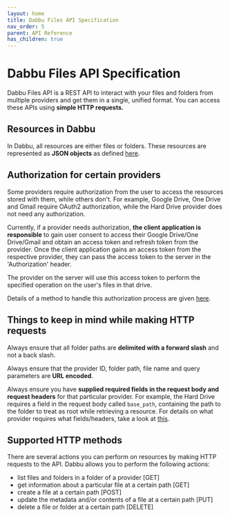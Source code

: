 ```yaml
---
layout: home
title: Dabbu Files API Specification
nav_order: 5
parent: API Reference
has_children: true
---
```


# Dabbu Files API Specification

Dabbu Files API is a REST API to interact with your files and folders from multiple providers and get them in a single, unified format. You can access these APIs using **simple HTTP requests.**

## Resources in Dabbu

In Dabbu, all resources are either files or folders. These resources are represented as **JSON objects** as defined [here](/schema/files-resource.schema.json).

## Authorization for certain providers

Some providers require authorization from the user to access the resources stored with them, while others don't. For example, Google Drive, One Drive and Gmail require OAuth2 authorization, while the Hard Drive provider does not need any authorization.

Currently, if a provider needs authorization, **the client application is responsible** to gain user consent to access their Google Drive/One Drive/Gmail and obtain an access token and refresh token from the provider. Once the client application gains an access token from the respective provider, they can pass the access token to the server in the 'Authorization' header.

The provider on the server will use this access token to perform the specified operation on the user's files in that drive.

Details of a method to handle this authorization process are given [here](/files-api/client-config).

## Things to keep in mind while making HTTP requests

Always ensure that all folder paths are **delimited with a forward slash** and not a back slash.

Always ensure that the provider ID, folder path, file name and query parameters are **URL encoded**.

Always ensure you have **supplied required fields in the request body and request headers** for that particular provider. For example, the Hard Drive requires a field in the request body called `base_path`, containing the path to the folder to treat as root while retrieving a resource. For details on what provider requires what fields/headers, take a look at [this](/files-api/client-config).

## Supported HTTP methods

There are several actions you can perform on resources by making HTTP requests to the API. Dabbu allows you to perform the following actions:

- list files and folders in a folder of a provider [GET]
- get information about a particular file at a certain path [GET]
- create a file at a certain path [POST]
- update the metadata and/or contents of a file at a certain path [PUT]
- delete a file or folder at a certain path [DELETE]
